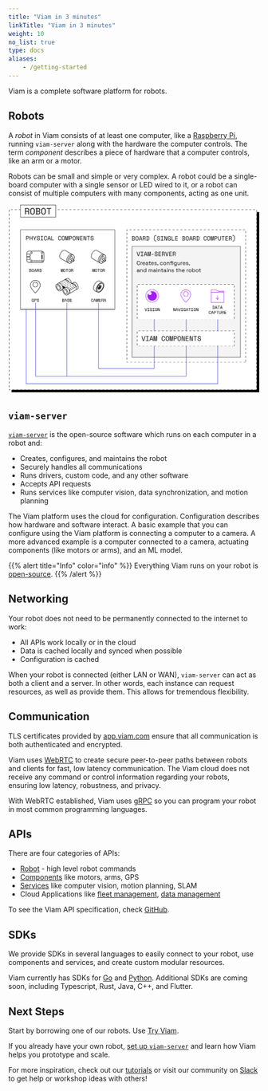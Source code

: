 ```yaml
---
title: "Viam in 3 minutes"
linkTitle: "Viam in 3 minutes"
weight: 10
no_list: true
type: docs
aliases:
    - /getting-started
---
```


Viam is a complete software platform for robots.

## Robots

A *robot* in Viam consists of at least one computer, like a [Raspberry Pi](https://www.raspberrypi.com/documentation/computers/raspberry-pi.html), running `viam-server` along with the hardware the computer controls.
The term *component* describes a piece of hardware that a computer controls, like an arm or a motor.

Robots can be small and simple or very complex.
A robot could be a single-board computer with a single sensor or LED wired to it, or a robot can consist of multiple computers with many components, acting as one unit.

![Robot components](img/robot-components.png)

## `viam-server`

[`viam-server`](https://github.com/viamrobotics/rdk) is the open-source software which runs on each computer in a robot and:

- Creates, configures, and maintains the robot
- Securely handles all communications
- Runs drivers, custom code, and any other software
- Accepts API requests
- Runs services like computer vision, data synchronization, and motion planning

The Viam platform uses the cloud for configuration.
Configuration describes how hardware and software interact.
A basic example that you can configure using the Viam platform is connecting a computer to a camera.
A more advanced example is a computer connected to a camera, actuating components (like motors or arms), and an ML model.

{{% alert title="Info" color="info" %}}
Everything Viam runs on your robot is [open-source](https://github.com/viamrobotics).
{{% /alert %}}

## Networking

Your robot does not need to be permanently connected to the internet to work:

- All APIs work locally or in the cloud
- Data is cached locally and synced when possible
- Configuration is cached

When your robot is connected (either LAN or WAN), `viam-server` can act as both a client and a server.
In other words, each instance can request resources, as well as provide them.
This allows for tremendous flexibility.

## Communication

TLS certificates provided by [app.viam.com](https://app.viam.com) ensure that all communication is both authenticated and encrypted.

Viam uses [WebRTC](https://webrtc.org/) to create secure peer-to-peer paths between robots and clients for fast, low latency communication.
The Viam cloud does not receive any command or control information regarding your robots, ensuring low latency, robustness, and privacy.

With WebRTC established, Viam uses [gRPC](https://grpc.io/) so you can program your robot in most common programming languages.

## APIs

There are four categories of APIs:

- [Robot](/services/robot-service/) - high level robot commands
- [Components](/components) like motors, arms, GPS
- [Services](/services) like computer vision, motion planning, SLAM
- Cloud Applications like [fleet management](/manage/fleet-management), [data management](/manage/data-management)

To see the Viam API specification, check [GitHub](https://github.com/viamrobotics/api).

## SDKs

We provide SDKs in several languages to easily connect to your robot, use components and services, and create custom modular resources.

Viam currently has SDKs for [Go](https://pkg.go.dev/go.viam.com/rdk) and [Python](https://python.viam.dev/).
Additional SDKs are coming soon, including Typescript, Rust, Java, C++, and Flutter.

## Next Steps

Start by borrowing one of our robots.
Use [Try Viam](/try-viam/).

If you already have your own robot, [set up `viam-server`](/installation/) and learn how Viam helps you prototype and scale.

For more inspiration, check out our [tutorials](/tutorials) or visit our community on [Slack](https://join.slack.com/t/viamrobotics/shared_invite/zt-1f5xf1qk5-TECJc1MIY1MW0d6ZCg~Wnw/) to get help or workshop ideas with others!
